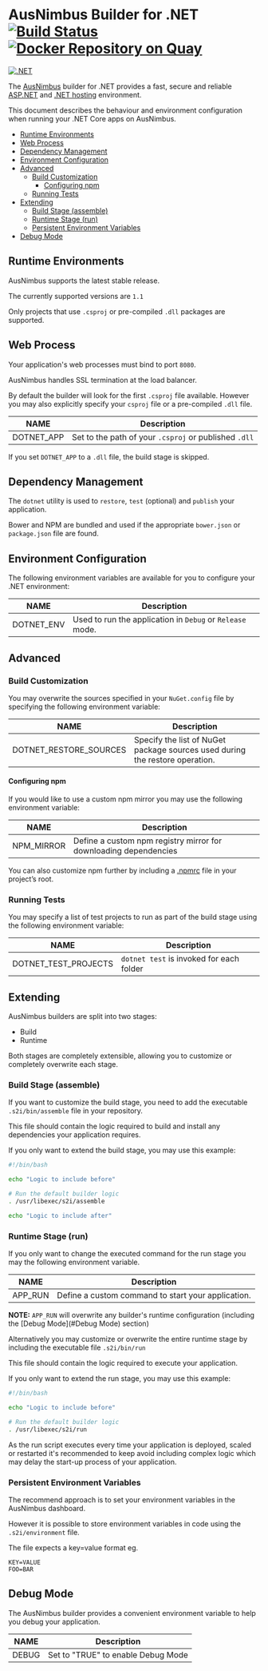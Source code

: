 # AusNimbus Builder for .NET [![Build Status](https://travis-ci.org/ausnimbus/s2i-dotnet.svg?branch=master)](https://travis-ci.org/ausnimbus/s2i-dotnet) [![Docker Repository on Quay](https://quay.io/repository/ausnimbus/s2i-dotnet/status "Docker Repository on Quay")](https://quay.io/repository/ausnimbus/s2i-dotnet)

[![.NET](https://user-images.githubusercontent.com/2239920/27292957-5a162312-5558-11e7-999e-a6abb05e2c90.jpg)](https://www.ausnimbus.com.au/)

The [AusNimbus](https://www.ausnimbus.com.au/) builder for .NET provides a fast, secure and reliable [ASP.NET](https://www.ausnimbus.com.au/apps/aspnet-hosting/) and [.NET hosting](https://www.ausnimbus.com.au/languages/dotnet-hosting/) environment.

This document describes the behaviour and environment configuration when running your .NET Core apps on AusNimbus.

- [Runtime Environments](#runtime-environments)
- [Web Process](#web-process)
- [Dependency Management](#dependency-management)
- [Environment Configuration](#environment-configuration)
- [Advanced](#advanced)
  - [Build Customization](#build-customization)
    - [Configuring npm](#configuring-npm)
  - [Running Tests](#running-tests)
- [Extending](#extending)
  - [Build Stage (assemble)](#build-stage-assemble)
  - [Runtime Stage (run)](#runtime-stage-run)
  - [Persistent Environment Variables](#persistent-environment-variables)
- [Debug Mode](#debug-mode)

## Runtime Environments

AusNimbus supports the latest stable release.

The currently supported versions are `1.1`

Only projects that use `.csproj` or pre-compiled `.dll` packages are supported.

## Web Process

Your application's web processes must bind to port `8080`.

AusNimbus handles SSL termination at the load balancer.

By default the builder will look for the first `.csproj` file available. However you may also explicitly specify your `csproj` file or a pre-compiled `.dll` file.

NAME       | Description
-----------|-------------
DOTNET_APP | Set to the path of your `.csproj` or published `.dll`

If you set `DOTNET_APP` to a `.dll` file, the build stage is skipped.

## Dependency Management

The `dotnet` utility is used to `restore`, `test` (optional) and `publish` your application.

Bower and NPM are bundled and used if the appropriate `bower.json` or `package.json` file are found.

## Environment Configuration

The following environment variables are available for you to configure your .NET environment:

NAME        | Description
------------|-------------
DOTNET_ENV  | Used to run the application in `Debug` or `Release` mode.

## Advanced

### Build Customization

You may overwrite the sources specified in your `NuGet.config` file by specifying the following environment variable:

NAME                   | Description
-----------------------|-------------
DOTNET_RESTORE_SOURCES | Specify the list of NuGet package sources used during the restore operation.

#### Configuring npm

If you would like to use a custom npm mirror you may use the following environment variable:

NAME        | Description
------------|-------------
NPM_MIRROR  | Define a custom npm registry mirror for downloading dependencies

You can also customize npm further by including a [.npmrc](https://docs.npmjs.com/files/npmrc) file in your project’s root.

### Running Tests

You may specify a list of test projects to run as part of the build stage using the following environment variable:

NAME                  | Description   
----------------------|-------------------
DOTNET_TEST_PROJECTS  | `dotnet test` is invoked for each folder

## Extending

AusNimbus builders are split into two stages:

- Build
- Runtime

Both stages are completely extensible, allowing you to customize or completely overwrite each stage.

### Build Stage (assemble)

If you want to customize the build stage, you need to add the executable `.s2i/bin/assemble` file in your repository.

This file should contain the logic required to build and install any dependencies your application requires.

If you only want to extend the build stage, you may use this example:

```sh
#!/bin/bash

echo "Logic to include before"

# Run the default builder logic
. /usr/libexec/s2i/assemble

echo "Logic to include after"
```

### Runtime Stage (run)

If you only want to change the executed command for the run stage you may the following environment variable.

NAME        | Description
------------|-------------
APP_RUN     | Define a custom command to start your application.

**NOTE:** `APP_RUN` will overwrite any builder's runtime configuration (including the [Debug Mode](#Debug Mode) section)

Alternatively you may customize or overwrite the entire runtime stage by including the executable file `.s2i/bin/run`

This file should contain the logic required to execute your application.

If you only want to extend the run stage, you may use this example:

```sh
#!/bin/bash

echo "Logic to include before"

# Run the default builder logic
. /usr/libexec/s2i/run
```

As the run script executes every time your application is deployed, scaled or restarted it's recommended to keep avoid including complex logic which may delay the start-up process of your application.

### Persistent Environment Variables

The recommend approach is to set your environment variables in the AusNimbus dashboard.

However it is possible to store environment variables in code using the `.s2i/environment` file.

The file expects a key=value format eg.

```
KEY=VALUE
FOO=BAR
```

## Debug Mode

The AusNimbus builder provides a convenient environment variable to help you debug your application.

NAME        | Description
------------|-------------
DEBUG       | Set to "TRUE" to enable Debug Mode
